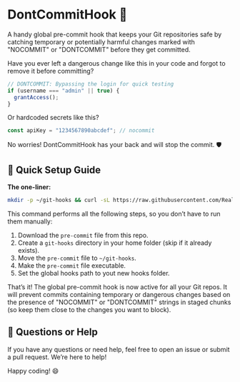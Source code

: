 # DontCommitHook 🚫

A handy global pre-commit hook that keeps your Git repositories safe by catching temporary or potentially harmful changes marked with "NOCOMMIT" or "DONTCOMMIT" before they get committed.

Have you ever left a dangerous change like this in your code and forgot to remove it before committing?

```javascript
// DONTCOMMIT: Bypassing the login for quick testing
if (username === "admin" || true) {
  grantAccess();
}
```

Or hardcoded secrets like this?

```javascript
const apiKey = "1234567890abcdef"; // nocommit
```

No worries! DontCommitHook has your back and will stop the commit. 🛡️

## 🚀 Quick Setup Guide

**The one-liner:**
```bash
mkdir -p ~/git-hooks && curl -sL https://raw.githubusercontent.com/ReallyGood/DontCommitHook/main/pre-commit -o ~/git-hooks/pre-commit && chmod +x ~/git-hooks/pre-commit && git config --global core.hooksPath ~/git-hooks
```

This command performs all the following steps, so you don’t have to run them manually:
1. Download the `pre-commit` file from this repo.
2. Create a `git-hooks` directory in your home folder (skip if it already exists).
3. Move the `pre-commit` file to `~/git-hooks`.
4. Make the `pre-commit` file executable.
5. Set the global hooks path to yout new hooks folder.

That’s it! The global pre-commit hook is now active for all your Git repos. It will prevent commits containing temporary or dangerous changes based on the presence of "NOCOMMIT" or "DONTCOMMIT" strings in staged chunks (so keep them close to the changes you want to block).

## 🤔 Questions or Help

If you have any questions or need help, feel free to open an issue or submit a pull request. We’re here to help!

Happy coding! 😄
